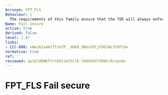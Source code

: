 ```yaml
---
Acronym: FPT_FLS
Behaviour: |
  The requirements of this family ensure that the TOE will always enforce its SFRs in the event of identified categories of failures in the TSF.
Name: Fail secure
active: true
derived: false
level: 1.47
links:
- CCC-008: xWwJ6Za4AIffsbfP__dDK6_0BmsSPCjFOGlWL5CM7t8=
normative: true
ref: ''
reviewed: ap1Q7d8NKTYrY6EVJwt5ClE-7HOO99Vl5RNSrRcxpn8=
---
```


# FPT_FLS Fail secure